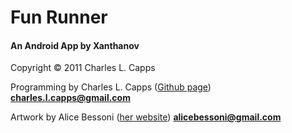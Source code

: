 <h1> Fun Runner </h1>
<h4> An Android App by Xanthanov </h4>

Copyright &copy; 2011 Charles L. Capps

Programming by Charles L. Capps (<a href="www.github.com/Xanthanov">Github page</a>)
	<b>charles.l.capps@gmail.com</b>

Artwork by Alice Bessoni (<a href="http://www.alicebessoni.com/">her website</a>) 
	<b>alicebessoni@gmail.com</b>

